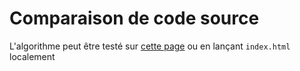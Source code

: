 # Comparaison de code source

L'algorithme peut être testé sur [cette page](http://info.usherbrooke.ca/mblondin/ift436/diff/) ou en lançant `index.html` localement
